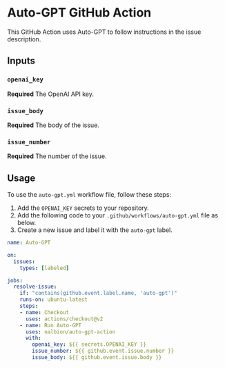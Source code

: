 # Auto-GPT GitHub Action

This GitHub Action uses Auto-GPT to follow instructions in the issue description.

## Inputs

### `openai_key`

**Required** The OpenAI API key.

### `issue_body`

**Required** The body of the issue.

### `issue_number`

**Required** The number of the issue.

## Usage

To use the `auto-gpt.yml` workflow file, follow these steps:

1. Add the `OPENAI_KEY` secrets to your repository.
2. Add the following code to your `.github/workflows/auto-gpt.yml` file as below.
3. Create a new issue and label it with the `auto-gpt` label.   

```yaml
name: Auto-GPT

on:
  issues:
    types: [labeled]

jobs:
  resolve-issue:
    if: "contains(github.event.label.name, 'auto-gpt')"
    runs-on: ubuntu-latest
    steps:
    - name: Checkout
      uses: actions/checkout@v2
    - name: Run Auto-GPT
      uses: nalbion/auto-gpt-action
      with:
        openai_key: ${{ secrets.OPENAI_KEY }}
        issue_number: ${{ github.event.issue.number }}
        issue_body: ${{ github.event.issue.body }}
```
